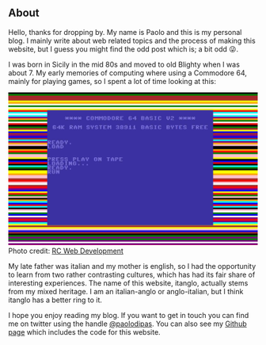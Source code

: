 ## About

Hello, thanks for dropping by. My name is Paolo and this is my personal blog. I mainly write about web related topics and the process of making this website, but I guess you might find the odd post which is; a bit odd 😜.
        
I was born in Sicily in the mid 80s and moved to old Blighty when I was about 7. My early memories of computing where using a Commodore 64, mainly for playing games, so I spent a lot of time looking at this:

![A screenshot of a Commodore 64 loading screen](./images/c64-screen.jpg)
Photo credit: [RC Web Development](http://www.rcwebdev.co.uk/view-client/c64-loading-screen-simulator)

My late father was italian and my mother is english, so I had the opportunity to learn from two rather contrasting cultures, which has had its fair share of interesting experiences. The name of this website, itanglo, actually stems from my mixed heritage. I am an italian-anglo or anglo-italian, but I think itanglo has a better ring to it.

I hope you enjoy reading my blog. If you want to get in touch you can find me on twitter using the handle [@paolodipas](https://twitter.com/paolodipas). You can also see my [Github page](https://github.com/pdp2) which includes the code for this website.